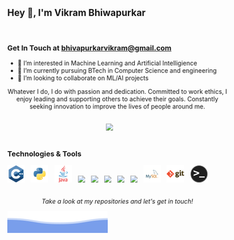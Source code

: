 <h2>Hey 👋, I'm Vikram Bhiwapurkar</h2>

<br />
<h3>Get In Touch at <a href="mailto:bhivapurkarvikram@gmail.com">bhivapurkarvikram@gmail.com</a></h3>

- 👀 I’m interested in Machine Learning and Artificial Intelligience
- 🌱 I’m currently pursuing BTech in Computer Science and engineering 
- 💞️ I’m looking to collaborate on ML/AI projects


<p align="center">
Whatever I do, I do with passion and dedication. Committed to work ethics, I enjoy leading and supporting others to achieve their goals. Constantly seeking innovation to improve the lives of people around me.
<br><br> 

 <p align="center">
   <a href="https://www.linkedin.com/in/vikram-bhiwapurkar/"><img src="https://img.shields.io/badge/-Vikram Bhiwapurkar-blue?style=flat-square&logo=Linkedin&logoColor=white&link="https://www.linkedin.com/in/vikram-bhiwapurkar/" /></a>&nbsp;&nbsp;&nbsp;&nbsp
  </a>&nbsp;&nbsp;&nbsp;&nbsp;

<br>
<br>
<h3>Technologies & Tools </h3>
<div height='1000px' width='70px'>
  <code style="margin-right: 10px;"><img height="40" src="https://raw.githubusercontent.com/github/explore/80688e429a7d4ef2fca1e82350fe8e3517d3494d/topics/cpp/cpp.png"></code> 
    <code style="margin-right: 10px;"><img height="40" src="https://raw.githubusercontent.com/github/explore/80688e429a7d4ef2fca1e82350fe8e3517d3494d/topics/python/python.png"></code>  
  <code style="margin-right: 10px;"><img height="40" src="https://raw.githubusercontent.com/devicons/devicon/master/icons/java/java-original-wordmark.svg"></code> 
  <code style="margin-right: 10px;"><img height="40" src="https://upload.wikimedia.org/wikipedia/commons/1/1a/NumPy_logo.svg"></code>
  <code style="margin-right: 10px;"><img height="40" src="https://upload.wikimedia.org/wikipedia/commons/e/ed/Pandas_logo.svg"></code>
  <code style="margin-right: 10px;"><img height="40" src="https://upload.wikimedia.org/wikipedia/commons/0/05/Scikit_learn_logo_small.svg"></code>
  <code style="margin-right: 10px;"><img height="40" src="https://upload.wikimedia.org/wikipedia/commons/2/2d/Tensorflow_logo.svg"></code>
  <code style="margin-right: 10px;"><img height="40" src="https://seaborn.pydata.org/_static/logo-wide-lightbg.svg"></code>
  <code style="margin-right: 10px;"><img height="40" src="https://raw.githubusercontent.com/github/explore/80688e429a7d4ef2fca1e82350fe8e3517d3494d/topics/mysql/mysql.png"></code> 
  <code style="margin-right: 10px;"><img height="40" src="https://raw.githubusercontent.com/github/explore/80688e429a7d4ef2fca1e82350fe8e3517d3494d/topics/git/git.png"></code> 
  <code style="margin-right: 10px;"><img height="40" src="https://raw.githubusercontent.com/github/explore/80688e429a7d4ef2fca1e82350fe8e3517d3494d/topics/terminal/terminal.png"></code>
</div>
<br>
<p align="center">
 <i>Take a look at my repositories and let's get in touch!</i>
</p>

![Vikram Bhiwapurkar](https://raw.githubusercontent.com/VikramBhiwapurkar/VikramBhiwapurkar/main/bottom_header.svg)
<br>
